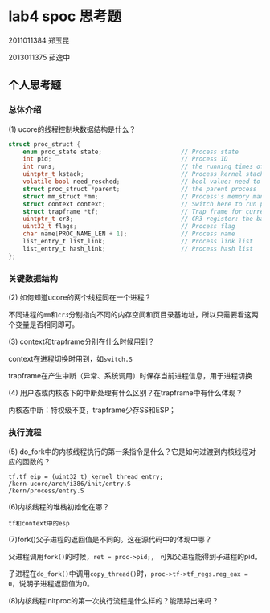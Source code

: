 # lab4 spoc 思考题

2011011384 郑玉昆

2013011375 茹逸中

## 个人思考题

### 总体介绍

(1) ucore的线程控制块数据结构是什么？

```C
struct proc_struct {
    enum proc_state state;                      // Process state
    int pid;                                    // Process ID
    int runs;                                   // the running times of Proces
    uintptr_t kstack;                           // Process kernel stack
    volatile bool need_resched;                 // bool value: need to be rescheduled to release CPU?
    struct proc_struct *parent;                 // the parent process
    struct mm_struct *mm;                       // Process's memory management field
    struct context context;                     // Switch here to run process
    struct trapframe *tf;                       // Trap frame for current interrupt
    uintptr_t cr3;                              // CR3 register: the base addr of Page Directroy Table(PDT)
    uint32_t flags;                             // Process flag
    char name[PROC_NAME_LEN + 1];               // Process name
    list_entry_t list_link;                     // Process link list 
    list_entry_t hash_link;                     // Process hash list
};
```

### 关键数据结构

(2) 如何知道ucore的两个线程同在一个进程？

不同进程的``mm``和``cr3``分别指向不同的内存空间和页目录基地址，所以只需要看这两个变量是否相同即可。

(3) context和trapframe分别在什么时候用到？

context在进程切换时用到，如``switch.S``

trapframe在产生中断（异常、系统调用）时保存当前进程信息，用于进程切换

(4) 用户态或内核态下的中断处理有什么区别？在trapframe中有什么体现？

内核态中断：特权级不变，trapframe少存SS和ESP；

### 执行流程

(5) do_fork中的内核线程执行的第一条指令是什么？它是如何过渡到内核线程对应的函数的？

```
tf.tf_eip = (uint32_t) kernel_thread_entry;
/kern-ucore/arch/i386/init/entry.S
/kern/process/entry.S
```

(6)内核线程的堆栈初始化在哪？

```
tf和context中的esp
```

(7)fork()父子进程的返回值是不同的。这在源代码中的体现中哪？

父进程调用``fork()``的时候，``ret = proc->pid;``， 可知父进程能得到子进程的pid。

子进程在``do_fork()``中调用``copy_thread()``时，``proc->tf->tf_regs.reg_eax = 0``，说明子进程返回值为0。

(8)内核线程initproc的第一次执行流程是什么样的？能跟踪出来吗？

